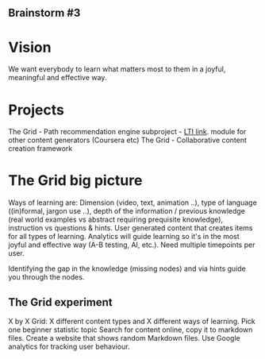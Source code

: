 ## Brainstorm #3

# Vision
We want everybody to learn what matters most to them in a joyful, meaningful and effective way.

# Projects
The Grid - Path recommendation engine
           subproject - [LTI link](http://www.imsglobal.org/toolsinteroperability2.cfm). module for other content generators (Coursera etc)
The Grid - Collaborative content creation framework 


# The Grid big picture
Ways of learning are: Dimension (video, text, animation ..), type of language ((in)formal, jargon use ..), 
depth of the information / previous knowledge (real world examples vs abstract requiring prequisite knowledge), instruction vs questions & hints.
User generated content that creates items for all types of learning. 
Analytics will guide learning so it's in the most joyful and effective way (A-B testing, AI, etc.). Need multiple timepoints per user.

Identifying the gap in the knowledge (missing nodes) and via hints guide you through the nodes.

## The Grid experiment
X by X Grid: X different content types and X different ways of learning.
Pick one beginner statistic topic
Search for content online, copy it to markdown files.
Create a website that shows random Markdown files.
Use Google analytics for tracking user behaviour.


